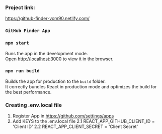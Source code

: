 ### Project link:

https://github-finder-vom90.netlify.com/

### `GitHub Finder App`

### `npm start`

Runs the app in the development mode.<br>
Open [http://localhost:3000](http://localhost:3000) to view it in the browser.

### `npm run build`

Builds the app for production to the `build` folder.<br>
It correctly bundles React in production mode and optimizes the build for the best performance.

### Creating .env.local file

1. Register App in https://github.com/settings/apps
2. Add KEYS to the .env.local file
   2.1 REACT_APP_GITHUB_CLIENT_ID = 'Client ID'
   2.2 REACT_APP_CLIENT_SECRET = 'Client Secret'
